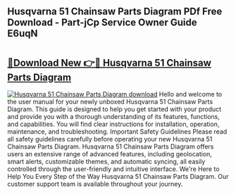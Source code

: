 ## Husqvarna 51 Chainsaw Parts Diagram PDf Free Download - Part-jCp Service Owner Guide E6uqN

# <h2><a href="http://dftye8x.blite.top/?on=Husqvarna+51+Chainsaw+Parts+Diagram">🔗Download New 👉🔴 Husqvarna 51 Chainsaw Parts Diagram</a></h2>

[![Husqvarna 51 Chainsaw Parts Diagram download](https://i.imgur.com/lujVjoI.png)](http://dftye8x.blite.top/?on=Husqvarna+51+Chainsaw+Parts+Diagram)
Hello and welcome to the user manual for your newly unboxed Husqvarna 51 Chainsaw Parts Diagram. This guide is designed to help you get started with your product and provide you with a thorough understanding of its features, functions, and capabilities. You will find clear instructions for installation, operation, maintenance, and troubleshooting. Important Safety Guidelines Please read all safety guidelines carefully before operating your new Husqvarna 51 Chainsaw Parts Diagram. Husqvarna 51 Chainsaw Parts Diagram offers users an extensive range of advanced features, including geolocation, smart alerts, customizable themes, and automatic syncing, all easily controlled through the user-friendly and intuitive interface. We're Here to Help You Every Step of the Way Husqvarna 51 Chainsaw Parts Diagram. Our customer support team is available throughout your journey.
